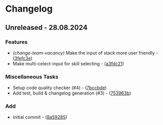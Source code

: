 # Changelog
## Unreleased - 28.08.2024

### Features

- *(change-team-vacancy)* Make the input of stack more user friendly - ([3fefc3e](https://github.com/open-cu/megazord-frontend/commit/3fefc3ee6885c8f706f0f10bd857c1fe95896de1))
- Make multi-celect-input for skill selecting - ([a3fdc21](https://github.com/open-cu/megazord-frontend/commit/a3fdc21e6eb4a587f0ffcac0ffb36abe361384dd))

### Miscellaneous Tasks

- Setup code quality checker (#4) - ([7bccbde](https://github.com/open-cu/megazord-frontend/commit/7bccbdec9029521f873a9c28fe20376ed6f0093c))
- Add test, build & changelog generation (#3) - ([753963b](https://github.com/open-cu/megazord-frontend/commit/753963bd1b84c006e0b0f93c7a2affc1ba64ea1c))

### Add

- Initial commit - ([8a59285](https://github.com/open-cu/megazord-frontend/commit/8a59285d2315db6c9a9f5ae78e1272116baa11f5))

